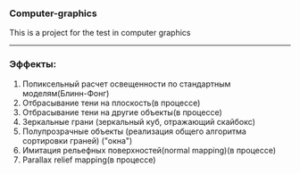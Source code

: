 ### Computer-graphics
This is a project for the test in computer graphics
___
### Эффекты:
  1. Попиксельный расчет освещенности по стандартным моделям(Блинн-Фонг)
  2. Отбрасывание тени на плоскость(в процессе)
  3. Отбрасывание тени на другие объекты(в процессе)
  4. Зеркальные грани (зеркальный куб, отражающий скайбокс)
  5. Полупрозрачные объекты (реализация общего алгоритма сортировки граней) ("окна")
  6. Имитация рельефных поверхностей(normal mapping)(в процессе)
  7. Parallax relief mapping(в процессе)
